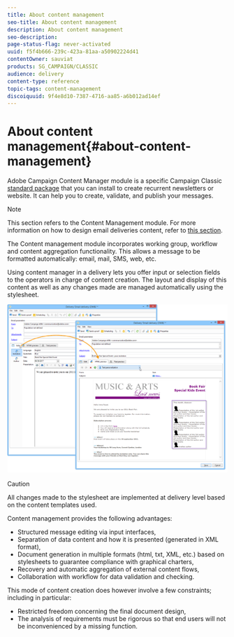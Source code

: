 ```yaml
---
title: About content management
seo-title: About content management
description: About content management
seo-description: 
page-status-flag: never-activated
uuid: f5f4b666-239c-423a-81aa-a50902224d41
contentOwner: sauviat
products: SG_CAMPAIGN/CLASSIC
audience: delivery
content-type: reference
topic-tags: content-management
discoiquuid: 9f4e8d10-7387-4716-aa85-a6b012ad14ef
---
```


# About content management{#about-content-management}

Adobe Campaign Content Manager module is a specific Campaign Classic [standard package](../../installation/using/installing-campaign-standard-packages.md) that you can install to create recurrent newsletters or website. It can help you to create, validate, and publish your messages.

>[!NOTE]
>
>This section refers to the Content Management module. For more information on how to design email deliveries content, refer to [this section](../../delivery/using/defining-the-email-content.md).

The Content management module incorporates working group, workflow and content aggregation functionality. This allows a message to be formatted automatically: email, mail, SMS, web, etc.

Using content manager in a delivery lets you offer input or selection fields to the operators in charge of content creation. The layout and display of this content as well as any changes made are managed automatically using the stylesheet.

![](assets/s_ncs_content_create_content_sample.png)

>[!CAUTION]
>
>All changes made to the stylesheet are implemented at delivery level based on the content templates used.

Content management provides the following advantages:

* Structured message editing via input interfaces,
* Separation of data content and how it is presented (generated in XML format),
* Document generation in multiple formats (html, txt, XML, etc.) based on stylesheets to guarantee compliance with graphical charters,
* Recovery and automatic aggregation of external content flows,
* Collaboration with workflow for data validation and checking.

This mode of content creation does however involve a few constraints; including in particular:

* Restricted freedom concerning the final document design,
* The analysis of requirements must be rigorous so that end users will not be inconvenienced by a missing function.

